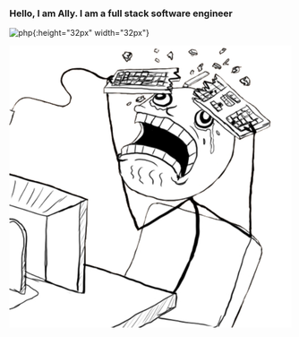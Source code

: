 ### Hello, I am Ally. I am a full stack software engineer

![php](https://simpleicons.org/icons/php.svg){:height="32px" width="32px"}

![mascot](https://raw.githubusercontent.com/alistaircol/alistaircol/master/assets/img/ally.png)


[website]: https://ac93.uk
[stackoverflow]: https://stackoverflow.com/users/5873008/alistaircol
[linkedin]: https://linkedin.com/in/alistaircol